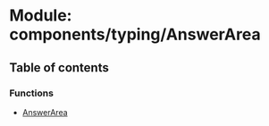 # Module: components/typing/AnswerArea

## Table of contents

### Functions

- [AnswerArea](../functions/components_typing_AnswerArea.AnswerArea.md)
